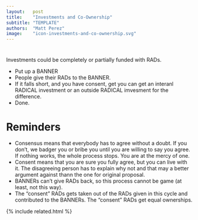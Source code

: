 ```yaml
---
layout:   post
title:    "Investments and Co-Ownership"
subtitle: "TEMPLATE"
authors:  "Matt Perez"
image:    "icon-investments-and-co-ownership.svg"
---
```


<div style="display:none;">
 <p>Investments could be funded with <span class="_paradigm">RAD</span>s.</p>
</div>

<h1></h1>
 <p>Investments could be completely or partially funded with <span class="_paradigm">RAD</span>s.</p>
  <ul>
   <li>Put up a <span class="_paradigm">BANNER</span></li>
   <li>People give their <span class="_paradigm">RAD</span>s to the <span class="_paradigm">BANNER</span>.</li>
   <li>If it falls short, and you have consent, get you can get an interanl <span class="_paradigm">RADICAL</span> investment or an outside RADICAL imvesment for the difference.</li>
   <li>Done.</li>
  </ul>

<h1>Reminders</h1>
 <ul>
  <li>Consensus means that everybody has to agree without a doubt. If you don&rsquo;t, we badger you or bribe you until you are willing to say you agree. If nothing works, the whole process stops. You are at the mercy of one.</li>
  <li>Consent means that you are sure you fully agree, but you can live with it. The disagreeing person has to explain why not and that may a better argument against thann the one for original proposal.</li>
  <li><span class="_paradigm">BANNER</span>s can&rsquo;t give <span class="_paradigm">RAD</span>s back, so this process cannot be game (at least, not this way).</li>
  <li>The &ldquo;consent&rdquo; <span class="_paradigm">RAD</span>s gets taken out of the <span class="_paradigm">RAD</span>s given in this cycle and contributed to the <span class="_paradigm">BANNER</span>s. The &ldquo;consent&rdquo; <span class="_paradigm">RAD</span>s get equal ownerships.</li>
 </ul>

{% include related.html %}